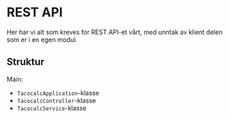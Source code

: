 # REST API

Her har vi alt som kreves for REST API-et vårt, med unntak av klient delen som er i en egen modul.

## Struktur

Main:

- `TacocalcApplication`-klasse
- `TacocalcController`-klasse
- `TacocalcService`-klasse
